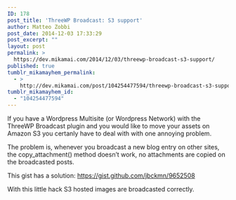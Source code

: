 ```yaml
---
ID: 178
post_title: 'ThreeWP Broadcast: S3 support'
author: Matteo Zobbi
post_date: 2014-12-03 17:33:29
post_excerpt: ""
layout: post
permalink: >
  https://dev.mikamai.com/2014/12/03/threewp-broadcast-s3-support/
published: true
tumblr_mikamayhem_permalink:
  - >
    http://dev.mikamai.com/post/104254477594/threewp-broadcast-s3-support
tumblr_mikamayhem_id:
  - "104254477594"
---
```

<p>If you have a Wordpress Multisite (or Wordpress Network) with the ThreeWP Broadcast plugin and you would like to move your assets on Amazon S3 you certanly have to deal with <span>with one annoying problem</span>.</p>
<p>The problem is, whenever you broadcast a new blog entry on other sites, the copy_attachment() method doesn&rsquo;t work, no attachments are copied on the broadcasted posts.</p>
<p>This gist has a solution: <a href="https://gist.github.com/jbckmn/9652508">https://gist.github.com/jbckmn/9652508</a></p>
<p>With this little hack S3 hosted images are broadcasted <span>correctly</span>.</p>